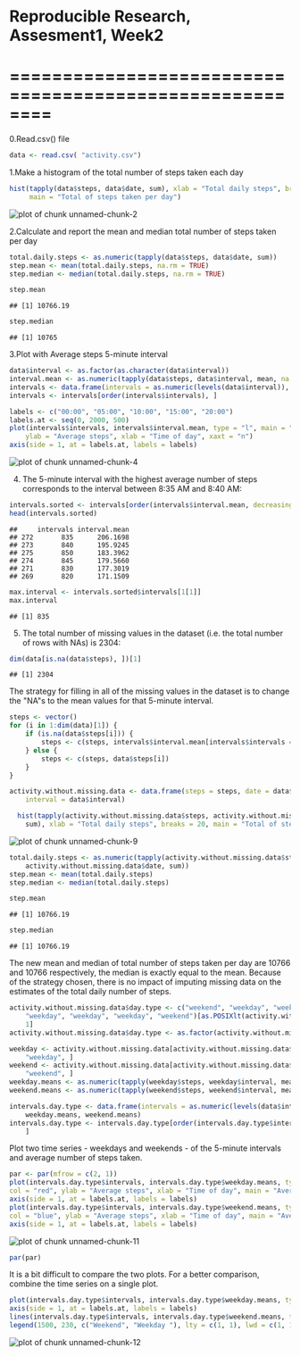 Reproducible Research, Assesment1, Week2
========================================================
========================================================
========================================================

0.Read.csv() file


```r
data <- read.csv( "activity.csv")
```


1.Make a histogram of the total number of steps taken each day



```r
hist(tapply(data$steps, data$date, sum), xlab = "Total daily steps", breaks = 20, 
     main = "Total of steps taken per day")
```

![plot of chunk unnamed-chunk-2](figure/unnamed-chunk-2-1.png) 

2.Calculate and report the mean and median total number of steps taken per day


```r
total.daily.steps <- as.numeric(tapply(data$steps, data$date, sum))
step.mean <- mean(total.daily.steps, na.rm = TRUE)
step.median <- median(total.daily.steps, na.rm = TRUE)

step.mean
```

```
## [1] 10766.19
```

```r
step.median
```

```
## [1] 10765
```


3.Plot with Average steps 5-minute interval


```r
data$interval <- as.factor(as.character(data$interval))
interval.mean <- as.numeric(tapply(data$steps, data$interval, mean, na.rm = TRUE))
intervals <- data.frame(intervals = as.numeric(levels(data$interval)), interval.mean)
intervals <- intervals[order(intervals$intervals), ]

labels <- c("00:00", "05:00", "10:00", "15:00", "20:00")
labels.at <- seq(0, 2000, 500)
plot(intervals$intervals, intervals$interval.mean, type = "l", main = "Average steps 5-minute interval", 
    ylab = "Average steps", xlab = "Time of day", xaxt = "n")
axis(side = 1, at = labels.at, labels = labels)
```

![plot of chunk unnamed-chunk-4](figure/unnamed-chunk-4-1.png) 

4. The 5-minute interval with the highest average number of steps corresponds to the interval between 8:35 AM and 8:40 AM:

```r
intervals.sorted <- intervals[order(intervals$interval.mean, decreasing = TRUE),    ]
head(intervals.sorted)
```

```
##     intervals interval.mean
## 272       835      206.1698
## 273       840      195.9245
## 275       850      183.3962
## 274       845      179.5660
## 271       830      177.3019
## 269       820      171.1509
```

```r
max.interval <- intervals.sorted$intervals[1[1]]
max.interval
```

```
## [1] 835
```


5. The total number of missing values in the dataset (i.e. the total number of rows with NAs) is 2304:

```r
dim(data[is.na(data$steps), ])[1]
```

```
## [1] 2304
```


The strategy for filling in all of the missing values in the dataset is to change the "NA"s to the mean values for that 5-minute interval.


```r
steps <- vector()
for (i in 1:dim(data)[1]) {
    if (is.na(data$steps[i])) {
        steps <- c(steps, intervals$interval.mean[intervals$intervals == data$interval[i]])
    } else {
        steps <- c(steps, data$steps[i])
    }
}
```


```r
activity.without.missing.data <- data.frame(steps = steps, date = data$date, 
    interval = data$interval)
```
    

```r
  hist(tapply(activity.without.missing.data$steps, activity.without.missing.data$date, 
    sum), xlab = "Total daily steps", breaks = 20, main = "Total of steps taken per day")
```

![plot of chunk unnamed-chunk-9](figure/unnamed-chunk-9-1.png) 

```r
total.daily.steps <- as.numeric(tapply(activity.without.missing.data$steps, 
    activity.without.missing.data$date, sum))
step.mean <- mean(total.daily.steps)
step.median <- median(total.daily.steps)

step.mean
```

```
## [1] 10766.19
```

```r
step.median
```

```
## [1] 10766.19
```



The new mean and median of total number of steps taken per day are 10766 and 10766 respectively, the median is exactly equal to the mean. Because of the strategy chosen, there is no impact of imputing missing data on the estimates of the total daily number of steps.


    

```r
activity.without.missing.data$day.type <- c("weekend", "weekday", "weekday", 
    "weekday", "weekday", "weekday", "weekend")[as.POSIXlt(activity.without.missing.data$date)$wday + 
    1]
activity.without.missing.data$day.type <- as.factor(activity.without.missing.data$day.type)

weekday <- activity.without.missing.data[activity.without.missing.data$day.type == 
    "weekday", ]
weekend <- activity.without.missing.data[activity.without.missing.data$day.type == 
    "weekend", ]
weekday.means <- as.numeric(tapply(weekday$steps, weekday$interval, mean))
weekend.means <- as.numeric(tapply(weekend$steps, weekend$interval, mean))

intervals.day.type <- data.frame(intervals = as.numeric(levels(data$interval)), 
    weekday.means, weekend.means)
intervals.day.type <- intervals.day.type[order(intervals.day.type$intervals), 
    ]
```
Plot two time series - weekdays and weekends - of the 5-minute intervals and average number of steps taken.


```r
par <- par(mfrow = c(2, 1))
plot(intervals.day.type$intervals, intervals.day.type$weekday.means, type = "l", 
col = "red", ylab = "Average steps", xlab = "Time of day", main = "Average steps 5-minute interval at weekday", xaxt = "n")
axis(side = 1, at = labels.at, labels = labels)
plot(intervals.day.type$intervals, intervals.day.type$weekend.means, type = "l", 
col = "blue", ylab = "Average steps", xlab = "Time of day", main = "Average steps 5-minute interval at weekend", xaxt = "n")
axis(side = 1, at = labels.at, labels = labels)
```

![plot of chunk unnamed-chunk-11](figure/unnamed-chunk-11-1.png) 

```r
par(par)
```

It is a bit difficult to compare the two plots. For a better comparison, combine the time series on a single plot.


```r
plot(intervals.day.type$intervals, intervals.day.type$weekday.means, type = "l", col = "red", ylab = "Average steps", xlab = "Time of day", main = "Comparison between weekday and weekend", xaxt = "n")
axis(side = 1, at = labels.at, labels = labels)
lines(intervals.day.type$intervals, intervals.day.type$weekend.means, type = "l", col = "blue")
legend(1500, 230, c("Weekend", "Weekday "), lty = c(1, 1), lwd = c(1, 1), col = c("blue", "red"))
```

![plot of chunk unnamed-chunk-12](figure/unnamed-chunk-12-1.png) 
    
